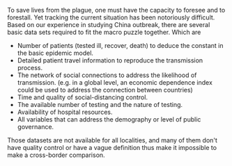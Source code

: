 To save lives from the plague, one must have the capacity to foresee and to forestall. Yet tracking the current situation has been notoriously difficult.
Based on our experience in studying China outbreak, there are several basic data sets required to fit the macro puzzle together. Which are

- Number of patients (tested ill, recover, death) to deduce the constant in the basic epidemic model.
- Detailed patient travel information to reproduce the transmission process.
- The network of social connections to address the likelihood of transmission. (e.g. in a global level, an economic dependence index could be used to address the connection between countries)
- Time and quality of social-distancing control.
- The available number of testing and the nature of testing.
- Availability of hospital resources.
- All variables that can address the demography or level of public governance.

Those datasets are not available for all localities, and many of them don't have quality control or have a vague definition thus make it impossible to make a cross-border comparison.
